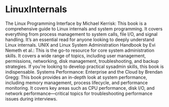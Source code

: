 # LinuxInternals
The Linux Programming Interface by Michael Kerrisk: This book is a comprehensive guide to Linux internals and system programming. It covers everything from process management to system calls, file I/O, and signal handling. It’s an essential read for anyone looking to deeply understand Linux internals.
UNIX and Linux System Administration Handbook by Evi Nemeth et al.: This is the go-to resource for core system administration skills. It covers a wide range of topics, including user management, permissions, networking, disk management, troubleshooting, and backup strategies. If you're looking to develop practical sysadmin skills, this book is indispensable.
Systems Performance: Enterprise and the Cloud by Brendan Gregg: This book provides an in-depth look at system performance, including memory management, process lifecycle, and performance monitoring. It covers key areas such as CPU performance, disk I/O, and network performance—critical topics for troubleshooting performance issues during interviews.
